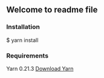 ## Welcome to readme file

### Installation
$ yarn install

### Requirements

Yarn 0.21.3 [Download Yarn](https://yarnpkg.com/en/docs/install)